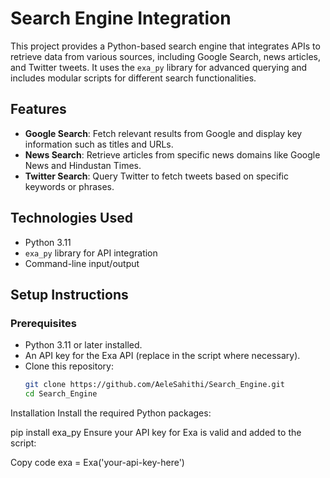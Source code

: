 # Search Engine Integration

This project provides a Python-based search engine that integrates APIs to retrieve data from various sources, including Google Search, news articles, and Twitter tweets. It uses the `exa_py` library for advanced querying and includes modular scripts for different search functionalities.

## Features
- **Google Search**: Fetch relevant results from Google and display key information such as titles and URLs.
- **News Search**: Retrieve articles from specific news domains like Google News and Hindustan Times.
- **Twitter Search**: Query Twitter to fetch tweets based on specific keywords or phrases.

## Technologies Used
- Python 3.11
- `exa_py` library for API integration
- Command-line input/output

## Setup Instructions

### Prerequisites
- Python 3.11 or later installed.
- An API key for the Exa API (replace in the script where necessary).
- Clone this repository:
  ```bash
  git clone https://github.com/AeleSahithi/Search_Engine.git
  cd Search_Engine

Installation
Install the required Python packages:



pip install exa_py
Ensure your API key for Exa is valid and added to the script:


Copy code
exa = Exa('your-api-key-here')
